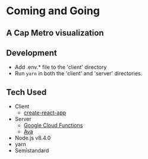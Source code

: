 # Coming and Going
## A Cap Metro visualization

## Development
- Add .env.* file to the 'client' directory
- Run `yarn` in both the 'client' and 'server' directories.

## Tech Used
- Client
  - [create-react-app](https://github.com/facebookincubator/create-react-app)
- Server
  - [Google Cloud Functions](https://cloud.google.com/functions/)
  - [Ava](https://github.com/avajs/ava)
- Node.js v8.4.0
- yarn
- Semistandard
